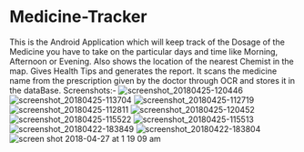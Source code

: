 # Medicine-Tracker
This is the Android Application which will keep track of the Dosage of the Medicine you have to take on the particular days and time like Morning, Afternoon or Evening. Also shows the location of the nearest Chemist in the map. Gives Health Tips and generates the report. It scans the medicine name from the prescription given by the doctor through OCR and stores it in the dataBase.
Screenshots:-
![screenshot_20180425-120446](https://user-images.githubusercontent.com/23498084/39403903-5e195c34-4ba4-11e8-863c-3a9ce03c9c72.jpg)
![screenshot_20180425-113704](https://user-images.githubusercontent.com/23498084/39403905-66b99d40-4ba4-11e8-9fac-e52a935d22e7.jpg)
![screenshot_20180425-112719](https://user-images.githubusercontent.com/23498084/39403906-6e60a37c-4ba4-11e8-8f4b-761ee2d87eff.jpg)
![screenshot_20180425-112811](https://user-images.githubusercontent.com/23498084/39403908-77c2c7c4-4ba4-11e8-989c-7fdc97dd7017.jpg)
![screenshot_20180425-120452](https://user-images.githubusercontent.com/23498084/39403912-82043d26-4ba4-11e8-8fac-b4a19c4ba250.jpg)
![screenshot_20180425-115522](https://user-images.githubusercontent.com/23498084/39403916-87548722-4ba4-11e8-8be3-c6afb7dfb59a.jpg)
![screenshot_20180425-115513](https://user-images.githubusercontent.com/23498084/39403917-8ae9f598-4ba4-11e8-93fd-0521aaa89403.jpg)
![screenshot_20180422-183849](https://user-images.githubusercontent.com/23498084/39403919-91fb54b2-4ba4-11e8-933a-49211e9d4cbc.jpg)
![screenshot_20180422-183804](https://user-images.githubusercontent.com/23498084/39403920-96c8bd54-4ba4-11e8-86dd-ff66e63b684d.jpg)
![screen shot 2018-04-27 at 1 19 09 am](https://user-images.githubusercontent.com/23498084/39403923-9d6b75a2-4ba4-11e8-8de8-019fc1f55b80.png)
